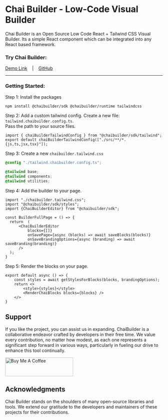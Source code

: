 # Chai Builder - Low-Code Visual Builder

Chai Builder is an Open Source Low Code React + Tailwind CSS Visual Builder. Its a simple React component which can be integrated into any React based framework.

### Try Chai Builder:
[Demo Link](https://chaibuilder-demo.vercel.app)
&nbsp;&nbsp; |  &nbsp;&nbsp;  [GitHub](https://github.com/surajair/demo)

---

### Getting Started:

Step 1: Install the packages
```bash
npm install @chaibuilder/sdk @chaibuilder/runtime tailwindcss
```

Step 2: Add a custom tailwind config.
Create a new file: `tailwind.chaibuilder.config.ts`. <br /> Pass the path to your source files.
```tsx
import { chaiBuilderTailwindConfig } from "@chaibuilder/sdk/tailwind";
export default chaiBuilderTailwindConfig(["./src/**/*.{js,ts,jsx,tsx}"]);

```

Step 3: Create a new `chaibuilder.tailwind.css`
```css
@config "./tailwind.chaibuilder.config.ts";

@tailwind base;
@tailwind components;
@tailwind utilities;
```

Step 4: Add the builder to your page.
```tsx
import "./chaibuilder.tailwind.css";
import "@chaibuilder/sdk/styles";
import {ChaiBuilderEditor} from "@chaibuilder/sdk";

const BuilderFullPage = () => {
  return  (
      <ChaiBuilderEditor
          blocks={[]}
          onSavePage={async (blocks) => await saveBlocks(blocks)}
          onSaveBrandingOptions={async (branding) => await saveBranding(branding)}
      />
  );
}
```
    
Step 5: Render the blocks on your page.
```tsx
export default async () => {
    const styles = await getStylesForBlocks(blocks, brandingOptions);
    return <>
        <style>{styles}</style>
        <RenderChaiBlocks blocks={blocks} />
    </>
}
```

## Support
If you like the project, you can assist us in expanding. ChaiBuilder is a collaborative endeavor crafted by developers in their free time. We value every contribution, no matter how modest, as each one represents a significant step forward in various ways, particularly in fueling our drive to enhance this tool continually.

<a href="https://www.buymeacoffee.com/chaibuilder" target="_blank"><img src="https://cdn.buymeacoffee.com/buttons/v2/default-yellow.png" alt="Buy Me A Coffee" style="height: 60px !important;width: 217px !important;" ></a>


## Acknowledgments
Chai Builder stands on the shoulders of many open-source libraries and tools. We extend our gratitude to the developers and maintainers of these projects for their contributions.
